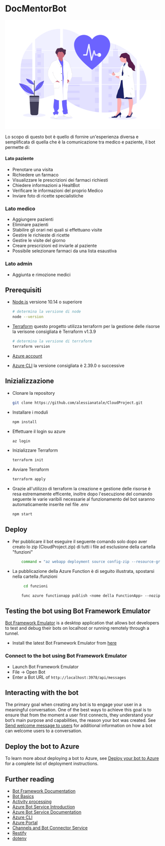 # DocMentorBot

![](immagini\immagine1.png)

Lo scopo di questo bot è quello di fornire un'esperienza diversa e semplificata di quella che è la comunicazione tra medico e paziente, il bot permette di:
 #### Lato paziente
- Prenotare una visita
- Richiedere un farmaco 
- Visualizzare le prescrizioni dei farmaci richiesti
- Chiedere informazioni a HealtBot
- Verificare le informazioni del proprio Medico
- Inviare foto di ricette specialistiche
 ### Lato medico
 - Aggiungere pazienti
 - Eliminare pazienti
 - Stabilire gli orari nei quali si effettuano visite
 - Gestire le richieste di ricette
 - Gestire le visite del giorno
 - Creare prescrizioni ed inviarle al paziente 
 - Possibile selezionare farmaci da una lista esaustiva 

 ### Lato admin
 - Aggiunta e rimozione medici




## Prerequisiti

- [Node.js](https://nodejs.org) versione 10.14 o superiore

    ```bash
    # determina la versione di node
    node --version
    ```
- [Terraform](https://developer.hashicorp.com/terraform/downloads) questo progetto utilizza terraform per la gestione delle risorse la verisone consigliata è Terraform v1.3.9

    ```bash
    # determina la versione di terraform
    terraform version    
    ```
- [Azure account](https://azure.microsoft.com/free/?WT.mc_id=A261C142F)    

- [Azure CLI](https://learn.microsoft.com/en-us/cli/azure/install-azure-cli) la versione consigliata è 2.39.0 o successive


## Inizializzazione

- Clonare la repository 

    ```bash
    git clone https://github.com/alessianatale/CloudProject.git
    ```

- Installare i moduli

    ```bash
    npm install
    ```
- Effettuare il login su azure

    ```bash
    az login
    ```
- Inizializzare Terraform

    ```bash
    terraform init
    ```
- Avviare Terraform

    ```bash
    terraform apply
    ```
-  Grazie all'utilizzo di terraform la creazione e gestione delle risorse è resa estremamente efficente, inoltre dopo l'esecuzione del comando seguente le varie varibili necessarie al funzionamento del bot saranno automaticamente inserite nel file .env


    ```bash
    npm start
    ```

## Deploy

- Per pubblicare il bot eseguire il seguente comando solo dopo aver creato lo zip (CloudProject.zip) di tutti i file ad esclusione della cartella "funzioni"

    ```bash
        command = "az webapp deployment source config-zip --resource-group cloudrg --name cloudas --src CloudProject.zip
    ```
- La pubblicazione della Azure Function è di seguito illustrata, spostarsi nella cartella /funzioni
   ```bash
        cd funzioni
    ```
    ```bash
        func azure functionapp publish <nome della FunctionApp> --nozip
    ```
    

## Testing the bot using Bot Framework Emulator

[Bot Framework Emulator](https://github.com/microsoft/botframework-emulator) is a desktop application that allows bot developers to test and debug their bots on localhost or running remotely through a tunnel.

- Install the latest Bot Framework Emulator from [here](https://github.com/Microsoft/BotFramework-Emulator/releases)

### Connect to the bot using Bot Framework Emulator

- Launch Bot Framework Emulator
- File -> Open Bot
- Enter a Bot URL of `http://localhost:3978/api/messages`

## Interacting with the bot

The primary goal when creating any bot is to engage your user in a meaningful conversation. One of the best ways to achieve this goal is to ensure that from the moment a user first connects, they understand your bot’s main purpose and capabilities, the reason your bot was created. See [Send welcome message to users](https://aka.ms/botframework-welcome-instructions) for additional information on how a bot can welcome users to a conversation.

## Deploy the bot to Azure

To learn more about deploying a bot to Azure, see [Deploy your bot to Azure](https://aka.ms/azuredeployment) for a complete list of deployment instructions.

## Further reading

- [Bot Framework Documentation](https://docs.botframework.com)
- [Bot Basics](https://docs.microsoft.com/azure/bot-service/bot-builder-basics?view=azure-bot-service-4.0)
- [Activity processing](https://docs.microsoft.com/en-us/azure/bot-service/bot-builder-concept-activity-processing?view=azure-bot-service-4.0)
- [Azure Bot Service Introduction](https://docs.microsoft.com/azure/bot-service/bot-service-overview-introduction?view=azure-bot-service-4.0)
- [Azure Bot Service Documentation](https://docs.microsoft.com/azure/bot-service/?view=azure-bot-service-4.0)
- [Azure CLI](https://docs.microsoft.com/cli/azure/?view=azure-cli-latest)
- [Azure Portal](https://portal.azure.com)
- [Channels and Bot Connector Service](https://docs.microsoft.com/en-us/azure/bot-service/bot-concepts?view=azure-bot-service-4.0)
- [Restify](https://www.npmjs.com/package/restify)
- [dotenv](https://www.npmjs.com/package/dotenv)
